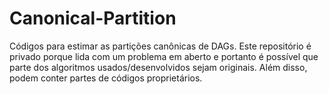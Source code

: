 # Canonical-Partition
Códigos para estimar as partições canônicas de DAGs. Este repositório é privado porque lida com um problema em aberto e portanto é possível que parte dos algoritmos usados/desenvolvidos sejam originais. Além disso, podem conter partes de códigos proprietários.
